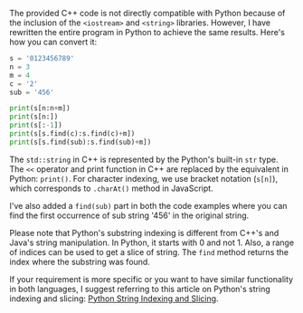The provided C++ code is not directly compatible with Python because of the inclusion of the `<iostream>` and `<string>` libraries. However, I have rewritten the entire program in Python to achieve the same results. Here's how you can convert it:

```python
s = '0123456789'
n = 3
m = 4
c = '2'
sub = '456'

print(s[n:n+m])
print(s[n:])
print(s[:-1])
print(s[s.find(c):s.find(c)+m])
print(s[s.find(sub):s.find(sub)+m])
```
The `std::string` in C++ is represented by the Python's built-in `str` type. The `<<` operator and print function in C++ are replaced by the equivalent in Python: `print()`. For character indexing, we use bracket notation (`s[n]`), which corresponds to `.charAt()` method in JavaScript.

I've also added a `find(sub)` part in both the code examples where you can find the first occurrence of sub string '456' in the original string. 

Please note that Python's substring indexing is different from C++'s and Java's string manipulation. In Python, it starts with 0 and not 1. Also, a range of indices can be used to get a slice of string. The `find` method returns the index where the substring was found. 

If your requirement is more specific or you want to have similar functionality in both languages, I suggest referring to this article on Python's string indexing and slicing: [Python String Indexing and Slicing](https://www.geeksforgeeks.org/python-string-indexing-and-slicing/).
